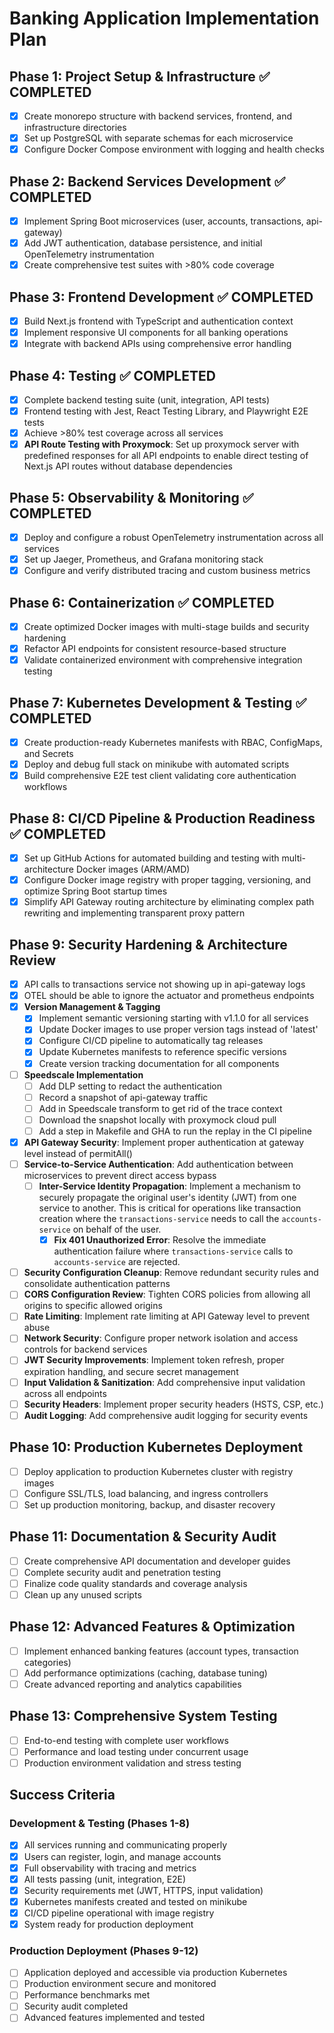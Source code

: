 # Banking Application Implementation Plan

## Phase 1: Project Setup & Infrastructure ✅ COMPLETED
- [x] Create monorepo structure with backend services, frontend, and infrastructure directories
- [x] Set up PostgreSQL with separate schemas for each microservice
- [x] Configure Docker Compose environment with logging and health checks

## Phase 2: Backend Services Development ✅ COMPLETED
- [x] Implement Spring Boot microservices (user, accounts, transactions, api-gateway)
- [x] Add JWT authentication, database persistence, and initial OpenTelemetry instrumentation
- [x] Create comprehensive test suites with >80% code coverage

## Phase 3: Frontend Development ✅ COMPLETED
- [x] Build Next.js frontend with TypeScript and authentication context
- [x] Implement responsive UI components for all banking operations
- [x] Integrate with backend APIs using comprehensive error handling

## Phase 4: Testing ✅ COMPLETED
- [x] Complete backend testing suite (unit, integration, API tests)
- [x] Frontend testing with Jest, React Testing Library, and Playwright E2E tests
- [x] Achieve >80% test coverage across all services
- [x] **API Route Testing with Proxymock**: Set up proxymock server with predefined responses for all API endpoints to enable direct testing of Next.js API routes without database dependencies

## Phase 5: Observability & Monitoring ✅ COMPLETED
- [x] Deploy and configure a robust OpenTelemetry instrumentation across all services
- [x] Set up Jaeger, Prometheus, and Grafana monitoring stack
- [x] Configure and verify distributed tracing and custom business metrics

## Phase 6: Containerization ✅ COMPLETED
- [x] Create optimized Docker images with multi-stage builds and security hardening
- [x] Refactor API endpoints for consistent resource-based structure
- [x] Validate containerized environment with comprehensive integration testing

## Phase 7: Kubernetes Development & Testing ✅ COMPLETED
- [x] Create production-ready Kubernetes manifests with RBAC, ConfigMaps, and Secrets
- [x] Deploy and debug full stack on minikube with automated scripts
- [x] Build comprehensive E2E test client validating core authentication workflows

## Phase 8: CI/CD Pipeline & Production Readiness ✅ COMPLETED
- [x] Set up GitHub Actions for automated building and testing with multi-architecture Docker images (ARM/AMD)
- [x] Configure Docker image registry with proper tagging, versioning, and optimize Spring Boot startup times
- [x] Simplify API Gateway routing architecture by eliminating complex path rewriting and implementing transparent proxy pattern

## Phase 9: Security Hardening & Architecture Review
- [x] API calls to transactions service not showing up in api-gateway logs
- [x] OTEL should be able to ignore the actuator and prometheus endpoints
- [x] **Version Management & Tagging**
    - [x] Implement semantic versioning starting with v1.1.0 for all services
    - [x] Update Docker images to use proper version tags instead of 'latest'
    - [x] Configure CI/CD pipeline to automatically tag releases
    - [x] Update Kubernetes manifests to reference specific versions
    - [x] Create version tracking documentation for all components
- [ ] **Speedscale Implementation**
    - [ ] Add DLP setting to redact the authentication
    - [ ] Record a snapshot of api-gateway traffic
    - [ ] Add in Speedscale transform to get rid of the trace context
    - [ ] Download the snapshot locally with proxymock cloud pull
    - [ ] Add a step in Makefile and GHA to run the replay in the CI pipeline
    
- [x] **API Gateway Security**: Implement proper authentication at gateway level instead of permitAll()
- [ ] **Service-to-Service Authentication**: Add authentication between microservices to prevent direct access bypass
    - [ ] **Inter-Service Identity Propagation**: Implement a mechanism to securely propagate the original user's identity (JWT) from one service to another. This is critical for operations like transaction creation where the `transactions-service` needs to call the `accounts-service` on behalf of the user.
        - [x] **Fix 401 Unauthorized Error**: Resolve the immediate authentication failure where `transactions-service` calls to `accounts-service` are rejected.
- [ ] **Security Configuration Cleanup**: Remove redundant security rules and consolidate authentication patterns
- [ ] **CORS Configuration Review**: Tighten CORS policies from allowing all origins to specific allowed origins
- [ ] **Rate Limiting**: Implement rate limiting at API Gateway level to prevent abuse
- [ ] **Network Security**: Configure proper network isolation and access controls for backend services
- [ ] **JWT Security Improvements**: Implement token refresh, proper expiration handling, and secure secret management
- [ ] **Input Validation & Sanitization**: Add comprehensive input validation across all endpoints
- [ ] **Security Headers**: Implement proper security headers (HSTS, CSP, etc.)
- [ ] **Audit Logging**: Add comprehensive audit logging for security events

## Phase 10: Production Kubernetes Deployment
- [ ] Deploy application to production Kubernetes cluster with registry images
- [ ] Configure SSL/TLS, load balancing, and ingress controllers
- [ ] Set up production monitoring, backup, and disaster recovery

## Phase 11: Documentation & Security Audit
- [ ] Create comprehensive API documentation and developer guides
- [ ] Complete security audit and penetration testing
- [ ] Finalize code quality standards and coverage analysis
- [ ] Clean up any unused scripts

## Phase 12: Advanced Features & Optimization
- [ ] Implement enhanced banking features (account types, transaction categories)
- [ ] Add performance optimizations (caching, database tuning)
- [ ] Create advanced reporting and analytics capabilities

## Phase 13: Comprehensive System Testing
- [ ] End-to-end testing with complete user workflows
- [ ] Performance and load testing under concurrent usage
- [ ] Production environment validation and stress testing

## Success Criteria

### Development & Testing (Phases 1-8)
- [x] All services running and communicating properly
- [x] Users can register, login, and manage accounts
- [x] Full observability with tracing and metrics
- [x] All tests passing (unit, integration, E2E)
- [x] Security requirements met (JWT, HTTPS, input validation)
- [x] Kubernetes manifests created and tested on minikube
- [x] CI/CD pipeline operational with image registry
- [x] System ready for production deployment

### Production Deployment (Phases 9-12)
- [ ] Application deployed and accessible via production Kubernetes
- [ ] Production environment secure and monitored
- [ ] Performance benchmarks met
- [ ] Security audit completed
- [ ] Advanced features implemented and tested